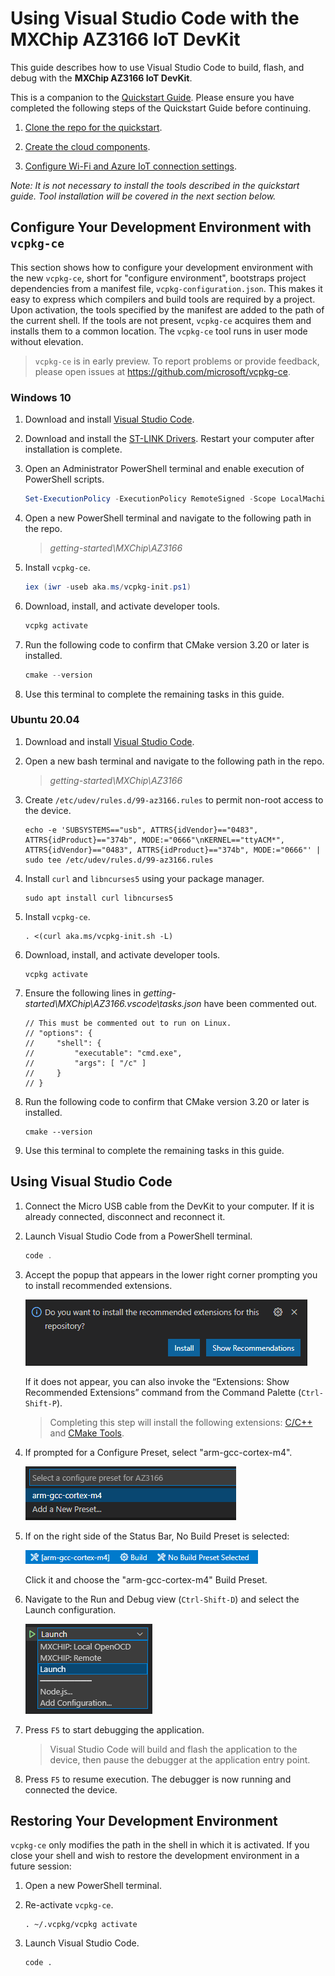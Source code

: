 # Using Visual Studio Code with the MXChip AZ3166 IoT DevKit

This guide describes how to use Visual Studio Code to build, flash, and debug with the **MXChip AZ3166 IoT DevKit**.

This is a companion to the [Quickstart Guide](https://docs.microsoft.com/en-us/azure/iot-develop/quickstart-devkit-mxchip-az3166). Please ensure you have completed the following steps of the Quickstart Guide before continuing.

1.	[Clone the repo for the quickstart](https://docs.microsoft.com/en-us/azure/iot-develop/quickstart-devkit-mxchip-az3166#clone-the-repo-for-the-quickstart).

1.	[Create the cloud components](https://docs.microsoft.com/en-us/azure/iot-develop/quickstart-devkit-mxchip-az3166#create-the-cloud-components).

1.	[Configure Wi-Fi and Azure IoT connection settings](https://docs.microsoft.com/en-us/azure/iot-develop/quickstart-devkit-mxchip-az3166#add-configuration).

 _*Note: It is not necessary to install the tools described in the quickstart guide. Tool installation will be covered in the next section below.*_

## Configure Your Development Environment with `vcpkg-ce`

This section shows how to configure your development environment with the new `vcpkg-ce`, short for "configure environment", bootstraps project dependencies from a manifest file, `vcpkg-configuration.json`. This makes it easy to express which compilers and build tools are required by a project. Upon activation, the tools specified by the manifest are added to the path of the current shell. If the tools are not present, `vcpkg-ce` acquires them and installs them to a common location. The `vcpkg-ce` tool runs in user mode without elevation.

> `vcpkg-ce` is in early preview. To report problems or provide feedback, please open issues at https://github.com/microsoft/vcpkg-ce.

### Windows 10

1. Download and install [Visual Studio Code](https://code.visualstudio.com/download).

1. Download and install the [ST-LINK Drivers](https://www.st.com/en/development-tools/stsw-link009.html). Restart your computer after installation is complete.

1. Open an Administrator PowerShell terminal and enable execution of PowerShell scripts.

    ```PowerShell
    Set-ExecutionPolicy -ExecutionPolicy RemoteSigned -Scope LocalMachine
    ```

1. Open a new PowerShell terminal and navigate to the following path in the repo.

    > *getting-started\MXChip\AZ3166*

1. Install `vcpkg-ce`.

    ```PowerShell
    iex (iwr -useb aka.ms/vcpkg-init.ps1)
    ```

1. Download, install, and activate developer tools.

    ```PowerShell
    vcpkg activate
    ```

1. Run the following code to confirm that CMake version 3.20 or later is installed.

    ```PowerShell
    cmake --version
    ```

1. Use this terminal to complete the remaining tasks in this guide.   

### Ubuntu 20.04

1. Download and install [Visual Studio Code](https://code.visualstudio.com/download).

1. Open a new bash terminal and navigate to the following path in the repo.

    > *getting-started\MXChip\AZ3166*

1. Create `/etc/udev/rules.d/99-az3166.rules` to permit non-root access to the device.

    ```Shell
    echo -e 'SUBSYSTEMS=="usb", ATTRS{idVendor}=="0483", ATTRS{idProduct}=="374b", MODE:="0666"\nKERNEL=="ttyACM*", ATTRS{idVendor}=="0483", ATTRS{idProduct}=="374b", MODE:="0666"' | sudo tee /etc/udev/rules.d/99-az3166.rules
    ```

1. Install `curl` and `libncurses5` using your package manager.

    ```Shell
    sudo apt install curl libncurses5
    ```

1. Install `vcpkg-ce`.

    ```Shell
    . <(curl aka.ms/vcpkg-init.sh -L)
    ```

1. Download, install, and activate developer tools.

    ```Shell
    vcpkg activate
    ```

1. Ensure the following lines in *getting-started\MXChip\AZ3166\.vscode\tasks.json* have been commented out.

    ```jsonc
    // This must be commented out to run on Linux.
    // "options": {
    //     "shell": {
    //         "executable": "cmd.exe",
    //         "args": [ "/c" ]
    //     }
    // }
    ```

1. Run the following code to confirm that CMake version 3.20 or later is installed.

    ```Shell
    cmake --version
    ```

1. Use this terminal to complete the remaining tasks in this guide.   

## Using Visual Studio Code

1. Connect the Micro USB cable from the DevKit to your computer. If it is already connected, disconnect and reconnect it.

1. Launch Visual Studio Code from a PowerShell terminal.

    ```PowerShell
    code .
    ```

1. Accept the popup that appears in the lower right corner prompting you to install recommended extensions.

    ![recommended-extensions](../../docs/media/vscode-recommended-extensions.png)

    If it does not appear, you can also invoke the “Extensions: Show Recommended Extensions” command from the Command Palette (`Ctrl-Shift-P`).

    > Completing this step will install the following extensions: [C/C++](https://marketplace.visualstudio.com/items?itemName=ms-vscode.cpptools) and [CMake Tools](https://marketplace.visualstudio.com/items?itemName=ms-vscode.cmake-tools).

1. If prompted for a Configure Preset, select "arm-gcc-cortex-m4".

    ![configure-preset](../../docs/media/vscode-az3166-configure-preset.png)

1. If on the right side of the Status Bar, No Build Preset is selected:

    ![build-preset](../../docs/media/vscode-build-preset.png)

    Click it and choose the "arm-gcc-cortex-m4" Build Preset.

1. Navigate to the Run and Debug view (`Ctrl-Shift-D`) and select the Launch configuration.

    ![launch-configuration](../../docs/media/vscode-az3166-launch-configuration.png)

1. Press `F5` to start debugging the application.

    > Visual Studio Code will build and flash the application to the device, then pause the debugger at the application entry point.

1. Press `F5` to resume execution. The debugger is now running and connected the device.

## Restoring Your Development Environment

`vcpkg-ce` only modifies the path in the shell in which it is activated. If you close your shell and wish to restore the development environment in a future session:

1. Open a new PowerShell terminal.

1. Re-activate `vcpkg-ce`.

    ```Shell
    . ~/.vcpkg/vcpkg activate
    ```

1. Launch Visual Studio Code.

    ```Shell
    code .
    ```
